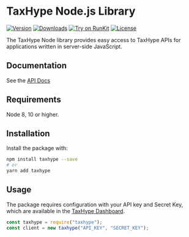 # TaxHype Node.js Library

[![Version](https://badge.fury.io/js/taxhype.svg)](https://www.npmjs.org/package/taxhype)
[![Downloads](https://img.shields.io/npm/dm/taxhype.svg)](https://www.npmjs.com/package/taxhype)
[![Try on RunKit](https://badge.runkitcdn.com/taxhype.svg)](https://runkit.com/npm/taxhype)
[![License](https://img.shields.io/github/license/Hypertek-Solutions/taxhype)](https://github.com/Hypertek-Solutions/taxhype/blob/master/LICENSE)

The TaxHype Node library provides easy access to TaxHype APIs for applications written in server-side JavaScript.

## Documentation

See the [API Docs](https://taxhype.com/api/docs)

## Requirements

Node 8, 10 or higher.

## Installation

Install the package with:

```sh
npm install taxhype --save
# or
yarn add taxhype
```

## Usage

The package requires configuration with your API key and Secret Key, which are available in the [TaxHype Dashboard](https://dashboard.taxhype.com/).

```javascript
const taxhype = require("taxhype");
const client = new taxhype("API_KEY", "SECRET_KEY");
```
